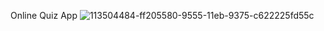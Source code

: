  Online Quiz App
![113504484-ff205580-9555-11eb-9375-c622225fd55c](https://user-images.githubusercontent.com/92288836/147726486-e764db15-004d-48be-9037-2fa491827aaa.png)
